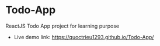 # Todo-App
ReactJS Todo App project for learning purpose
- Live demo link: https://quoctrieu1293.github.io/Todo-App/
